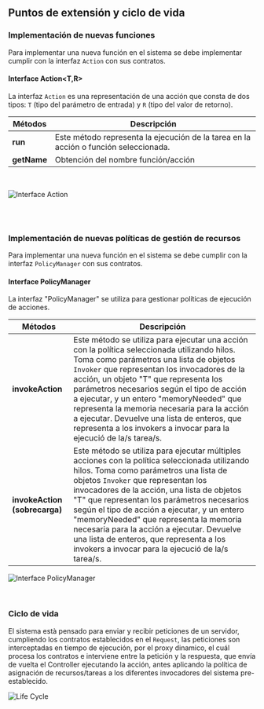 ## Puntos de extensión y ciclo de vida

### Implementación de nuevas funciones

Para implementar una nueva función en el sistema se debe implementar cumplir con la interfaz ```Action``` 
con sus contratos.

#### Interface Action<T,R>

La interfaz ```Action``` es una representación de una acción que consta de dos tipos: ```T``` (tipo del parámetro de entrada) y ```R``` (tipo del valor de retorno).

| Métodos     | Descripción                                                                          |
|-------------|--------------------------------------------------------------------------------------|
| **run**     | Este método representa la ejecución de la tarea en la acción o función seleccionada. |
| **getName** | Obtención del nombre función/acción                                                  |

<br>

![Interface Action](https://i.imgur.com/W20dxYJ.png)

<br>
<br>

### Implementación de nuevas políticas de gestión de recursos

Para implementar una nueva función en el sistema se debe cumplir con la interfaz ```PolicyManager```
con sus contratos.

#### Interface PolicyManager

La interfaz "PolicyManager" se utiliza para gestionar políticas de ejecución de acciones.

| Métodos                       | Descripción                                                                                                                                                                                                                                                                                                                                                                                                                                                                                                            |
|-------------------------------|------------------------------------------------------------------------------------------------------------------------------------------------------------------------------------------------------------------------------------------------------------------------------------------------------------------------------------------------------------------------------------------------------------------------------------------------------------------------------------------------------------------------|
| **invokeAction**              | Este método se utiliza para ejecutar una acción con la política seleccionada utilizando hilos. Toma como parámetros una lista de objetos ```Invoker``` que representan los invocadores de la acción, un objeto "T" que representa los parámetros necesarios según el tipo de acción a ejecutar, y un entero "memoryNeeded" que representa la memoria necesaria para la acción a ejecutar. Devuelve una lista de enteros, que representa a los invokers a invocar para la ejecució de la/s tarea/s.                     |
| **invokeAction (sobrecarga)** | Este método se utiliza para ejecutar múltiples acciones con la política seleccionada utilizando hilos. Toma como parámetros una lista de objetos ```Invoker``` que representan los invocadores de la acción, una lista de objetos "T" que representan los parámetros necesarios según el tipo de acción a ejecutar, y un entero "memoryNeeded" que representa la memoria necesaria para la acción a ejecutar. Devuelve una lista de enteros, que representa a los invokers a invocar para la ejecució de la/s tarea/s. |


![Interface PolicyManager](https://i.imgur.com/u2oPucG.png)

<br>

### Ciclo de vida 

El sistema està pensado para enviar y recibir peticiones de un servidor, 
cumpliendo los contratos establecidos en el ```Request```, las peticiones son interceptadas en 
tiempo de ejecución, por el proxy dinamico, el cuál procesa los contratos e interviene entre la petición y
la respuesta, que envía de vuelta el Controller ejecutando la acción, antes aplicando la política de asignación de recursos/tareas a los 
diferentes invocadores del sistema pre-establecido.

![Life Cycle](https://i.imgur.com/ugqHIEj.png)


